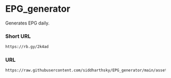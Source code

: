 # EPG_generator
Generates EPG daily.

### Short URL
```sh
https://rb.gy/2k4ad
```

### URL
```sh
https://raw.githubusercontent.com/siddharthsky/EPG_generator/main/assets/epg.xml.gz
```
